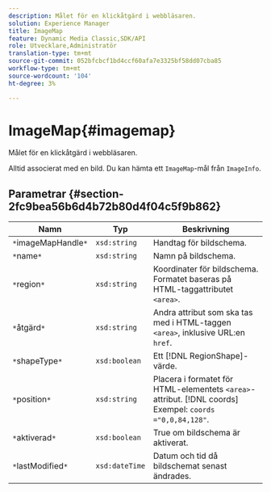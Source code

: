 ```yaml
---
description: Målet för en klickåtgärd i webbläsaren.
solution: Experience Manager
title: ImageMap
feature: Dynamic Media Classic,SDK/API
role: Utvecklare,Administratör
translation-type: tm+mt
source-git-commit: 052bfcbcf1bd4ccf60afa7e3325bf58dd07cba85
workflow-type: tm+mt
source-wordcount: '104'
ht-degree: 3%

---
```



# ImageMap{#imagemap}

Målet för en klickåtgärd i webbläsaren.

Alltid associerat med en bild. Du kan hämta ett `ImageMap`-mål från `ImageInfo`.

## Parametrar {#section-2fc9bea56b6d4b72b80d4f04c5f9b862}

| Namn | Typ | Beskrivning |
|---|---|---|
| `*`imageMapHandle`*` | `xsd:string` | Handtag för bildschema. |
| `*`name`*` | `xsd:string` | Namn på bildschema. |
| `*`region`*` | `xsd:string` | Koordinater för bildschema. Formatet baseras på HTML-taggattributet `<area>`. |
| `*`åtgärd`*` | `xsd:string` | Andra attribut som ska tas med i HTML-taggen `<area>`, inklusive URL:en `href`. |
| `*`shapeType`*` | `xsd:boolean` | Ett [!DNL RegionShape]-värde. |
| `*`position`*` | `xsd:string` | Placera i formatet för HTML-elementets `<area>`-attribut. [!DNL coords] Exempel: `coords ="0,0,84,128"`. |
| `*`aktiverad`*` | `xsd:boolean` | True om bildschema är aktiverat. |
| `*`lastModified`*` | `xsd:dateTime` | Datum och tid då bildschemat senast ändrades. |

